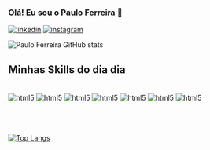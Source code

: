 
### Olá! Eu sou o Paulo Ferreira 🤙

[![linkedin](https://img.shields.io/badge/LinkedIn-0077B5?style=for-the-badge&logo=linkedin&logoColor=white)](https://www.linkedin.com/in/paulo-ferreira-439ba8231/)
[![instagram](https://img.shields.io/badge/Instagram-E4405F?style=for-the-badge&logo=instagram&logoColor=white)](https://www.instagram.com/paulo.hff/)

![Paulo Ferreira GitHub stats](https://github-readme-stats.vercel.app/api?username=PauloHFreitass&show_icons=true&theme=dracula)

## Minhas Skills do dia dia

<div style="display: inline_block"><br/>
    <img align="center" alt="html5" src="https://img.shields.io/badge/HTML5-E34F26?style=for-the-badge&logo=html5&logoColor=white" />
     <img align="center" alt="html5" src="https://img.shields.io/badge/CSS3-1572B6?style=for-the-badge&logo=css3&logoColor=white" />
      <img align="center" alt="html5" src="https://img.shields.io/badge/JavaScript-323330?style=for-the-badge&logo=javascript&logoColor=F7DF1E" />
       <img align="center" alt="html5" src="https://img.shields.io/badge/JavaScript-323330?style=for-the-badge&logo=javascript&logoColor=F7DF1E" />
       <img align="center" alt="html5" src="https://img.shields.io/badge/React-20232A?style=for-the-badge&logo=react&logoColor=61DAFB" />
       <img align="center" alt="html5" src="https://img.shields.io/badge/PHP-777BB4?style=for-the-badge&logo=php&logoColor=white" />
       <img align="center" alt="html5" src="https://img.shields.io/badge/MySQL-00000F?style=for-the-badge&logo=mysql&logoColor=white" />
</div>

</br>
</br>
</br>

[![Top Langs](https://github-readme-stats.vercel.app/api/top-langs/?username=PauloHFreitass&layout=compact)](https://github.com/PauloHFreitass/github-readme-stats)
